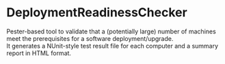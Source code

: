 # DeploymentReadinessChecker
Pester-based tool to validate that a (potentially large) number of machines meet the prerequisites for a software deployment/upgrade.  
It generates a NUnit-style test result file for each computer and a summary report in HTML format.
